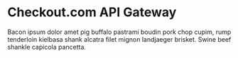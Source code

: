 # Checkout.com API Gateway

Bacon ipsum dolor amet pig buffalo pastrami boudin pork chop cupim, rump tenderloin kielbasa shank alcatra filet mignon landjaeger brisket. Swine beef shankle capicola pancetta.
